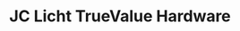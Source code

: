 ---
title: "JC Licht TrueValue Hardware"
url: /chicago/jc-licht-truevalue-hardware/
shop: hardware
---